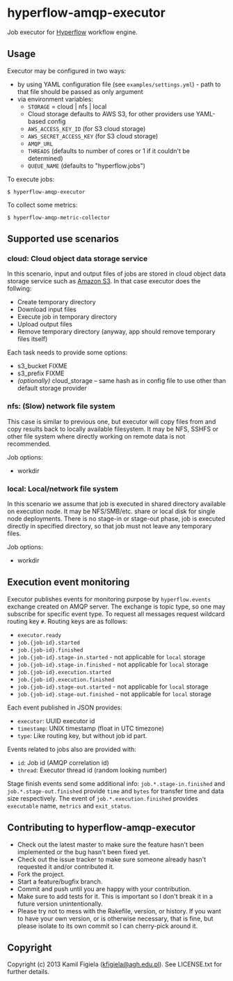 # hyperflow-amqp-executor

Job executor for [Hyperflow](http://github.com/dice-cyfronet/hyperflow) workflow engine.

## Usage

Executor may be configured in two ways:

 * by using YAML configuration file (see `examples/settings.yml`) - path to that file should be passed as only argument
 * via environment variables:
   * `STORAGE` = cloud | nfs | local
   * Cloud storage defaults to AWS S3, for other providers use YAML-based config
   * `AWS_ACCESS_KEY_ID` (for S3 cloud storage)
   * `AWS_SECRET_ACCESS_KEY` (for S3 cloud storage)
   * `AMQP_URL`
   * `THREADS` (defaults to number of cores or 1 if it couldn't be determined)
   * `QUEUE_NAME` (defaults to "hyperflow.jobs")

To execute jobs:
  
`$ hyperflow-amqp-executor`

To collect some metrics:
  
`$ hyperflow-amqp-metric-collector`

## Supported use scenarios

### cloud: Cloud object data storage service

In this scenario, input and output files of jobs are stored in cloud object data storage service such as [Amazon S3](http://aws.amazon.com/s3/). In that case executor does the follwing:

* Create temporary directory
* Download input files
* Execute job in temporary directory
* Upload output files
* Remove temporary directory (anyway, app should remove temporary files itself)

Each task needs to provide some options:

* s3_bucket FIXME
* s3_prefix FIXME
* *(optionally)* cloud_storage – same hash as in config file to use other than default storage provider

### nfs: (Slow) network file system

This case is similar to previous one, but executor will copy files from and copy results back to locally available filesystem. It may be NFS, SSHFS or other file system where directly working on remote data is not recommended.

Job options:

* workdir

### local: Local/network file system

In this scenario we assume that job is executed in shared directory available on execution node. It may be NFS/SMB/etc. share or local disk for single node deployments. There is no stage-in or stage-out phase, job is executed directly in specified directory, so that job must not leave any temporary files.

Job options:

* workdir


## Execution event monitoring

Executor publishes events for monitoring purpose by `hyperflow.events` exchange created on AMQP server. The exchange is topic type, so one may subscribe for specific event type. To request all messages request wildcard routing key `#`. Routing keys are as follows:

* `executor.ready`
* `job.{job-id}.started`
* `job.{job-id}.finished`
* `job.{job-id}.stage-in.started` - not applicable for `local` storage
* `job.{job-id}.stage-in.finished` - not applicable for `local` storage
* `job.{job-id}.execution.started`
* `job.{job-id}.execution.finished`
* `job.{job-id}.stage-out.started` - not applicable for `local` storage
* `job.{job-id}.stage-out.finished` - not applicable for `local` storage

Each event published in JSON provides:

* `executor`: UUID executor id 
* `timestamp`: UNIX timestamp (float in UTC timezone)
* `type`: Like routing key, but without job id part.

Events related to jobs also are provided with:

* `id`: Job id (AMQP correlation id)
* `thread`: Executor thread id (random looking number)

Stage finish events send some additional info: `job.*.stage-in.finished` and `job.*.stage-out.finished` provide `time` and `bytes` for transfer time and data size respectively. The event of `job.*.execution.finished` provides `executable` name, `metrics` and `exit_status`.


## Contributing to hyperflow-amqp-executor
 
* Check out the latest master to make sure the feature hasn't been implemented or the bug hasn't been fixed yet.
* Check out the issue tracker to make sure someone already hasn't requested it and/or contributed it.
* Fork the project.
* Start a feature/bugfix branch.
* Commit and push until you are happy with your contribution.
* Make sure to add tests for it. This is important so I don't break it in a future version unintentionally.
* Please try not to mess with the Rakefile, version, or history. If you want to have your own version, or is otherwise necessary, that is fine, but please isolate to its own commit so I can cherry-pick around it.

## Copyright

Copyright (c) 2013 Kamil Figiela (kfigiela@agh.edu.pl). See LICENSE.txt for further details.

